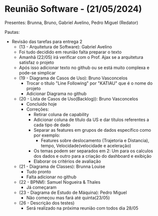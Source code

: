 # Reunião Software - (21/05/2024)

Presentes: Brunna, Bruno, Gabriel Avelino, Pedro Miguel (Redator)

Pautas:
- Revisão das tarefas para entrega 2
  - (13 - Arquitetura de Software): Gabriel Avelino
   - Foi tudo decidido em reunião falta preparar o texto
   - Amanhã (22/05) irá verificar com o Prof. Ajax se a arquitetura satisfaz o projeto
   - Após isso adicionar texto no github
   ou se está muito complexa e pode-se simplicar
  - (19 - Diagrama de Casos de Uso): Bruno Vasconcelos
    - Trocar o título "Line Following" por "KATIAU" que é o nome do projeto
    - Adicionar Diagrama no github
  - (20 - Lista de Casos de Uso(Backlog)): Bruno Vasconcelos
    - Concluído hoje
    - Correções: 
      - Retirar coluna de capability
      - Adicionar coluna de título da US e dar títulos referentes a cada tipo de dado
      - Separar as features em grupos de dados específico como por exemplo:
        - Features sobre deslocamento (Trajetoria e Distancia), tempo, Velocidade(velocidade e aceleração)
      - Os temas podem ser separados em 2: Um para os calculos dos dados e outro para a criação do dashboard e exibição
      - Elaborar os critérios de avaliação
  - (21 - Diagrama de Classes): Brunna Louise
    - Tudo pronto
    - Falta adicionar no github
  - (22 - BPNM): Samuel Nogueira & Thales
    - Já começaram
  - (23 - Diagrama de Estudo de Máquina): Pedro Miguel
    - Não começou mas fará até quinta(23/05)
  - (26 - Descrição dos testes)
    - Será realizado na próxima reunião com todos dia 28/05